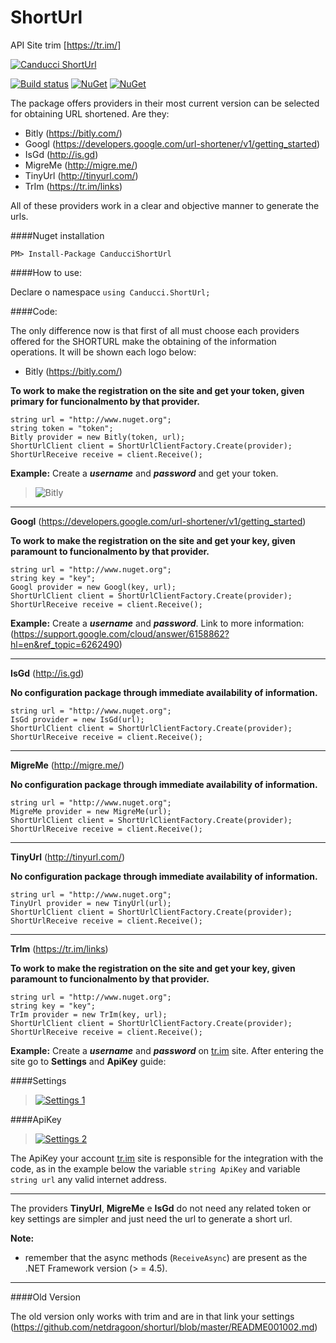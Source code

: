 # ShortUrl

API Site trim [https://tr.im/]

[![Canducci ShortUrl](http://i1194.photobucket.com/albums/aa377/netdragoon1/1449629657_Location%20HTTP_zpsec7muau0.png)](https://packagist.org/packages/canducci/zipcode)

[![Build status](https://ci.appveyor.com/api/projects/status/3q0thmhimm3tx6g5?svg=true)](https://ci.appveyor.com/project/netdragoon/shorturl)
[![NuGet](https://img.shields.io/nuget/dt/CanducciShortUrl.svg?style=plastic)](https://www.nuget.org/packages/CanducciShortUrl/)
[![NuGet](https://img.shields.io/nuget/v/CanducciShortUrl.svg?style=plastic)](https://www.nuget.org/packages/CanducciShortUrl/)

The package offers providers in their most current version can be selected for obtaining URL shortened. Are they:

- Bitly (https://bitly.com/)
- Googl (https://developers.google.com/url-shortener/v1/getting_started)
- IsGd (http://is.gd)
- MigreMe (http://migre.me/)
- TinyUrl (http://tinyurl.com/)
- TrIm (https://tr.im/links)

All of these providers work in a clear and objective manner to generate the urls.

####Nuget installation

```Csharp
PM> Install-Package CanducciShortUrl

```

####How to use:

Declare o namespace `using Canducci.ShortUrl;` 


####Code:

The only difference now is that first of all must choose each providers offered for the SHORTURL make the obtaining of the information operations. It will be shown each logo below:

- Bitly (https://bitly.com/)

__To work to make the registration on the site and get your token, given primary for funcionalmento by that provider.__

```Csharp
string url = "http://www.nuget.org";
string token = "token";
Bitly provider = new Bitly(token, url);
ShortUrlClient client = ShortUrlClientFactory.Create(provider);
ShortUrlReceive receive = client.Receive();

```
__Example:__ Create a ___username___ and ___password___ and get your token.

>![Bitly](http://i1308.photobucket.com/albums/s610/maryjanexique/bitly_zpssd3crt8q.png)

___

__Googl__ (https://developers.google.com/url-shortener/v1/getting_started)

__To work to make the registration on the site and get your key, given paramount to funcionalmento by that provider.__

```Csharp
string url = "http://www.nuget.org";
string key = "key";
Googl provider = new Googl(key, url);
ShortUrlClient client = ShortUrlClientFactory.Create(provider);
ShortUrlReceive receive = client.Receive();

```
__Example:__ Create a ___username___ and ___password___. Link to more information: (https://support.google.com/cloud/answer/6158862?hl=en&ref_topic=6262490)
___

__IsGd__ (http://is.gd)

__No configuration package through immediate availability of information.__

```Csharp
string url = "http://www.nuget.org";
IsGd provider = new IsGd(url);
ShortUrlClient client = ShortUrlClientFactory.Create(provider);
ShortUrlReceive receive = client.Receive();

```
___

__MigreMe__ (http://migre.me/)

__No configuration package through immediate availability of information.__

```Csharp
string url = "http://www.nuget.org";
MigreMe provider = new MigreMe(url);
ShortUrlClient client = ShortUrlClientFactory.Create(provider);
ShortUrlReceive receive = client.Receive();

```
___

__TinyUrl__ (http://tinyurl.com/)

__No configuration package through immediate availability of information.__

```Csharp
string url = "http://www.nuget.org";
TinyUrl provider = new TinyUrl(url);
ShortUrlClient client = ShortUrlClientFactory.Create(provider);
ShortUrlReceive receive = client.Receive();

```
___

__TrIm__ (https://tr.im/links)

__To work to make the registration on the site and get your key, given paramount to funcionalmento by that provider.__

```Csharp
string url = "http://www.nuget.org";
string key = "key";
TrIm provider = new TrIm(key, url);
ShortUrlClient client = ShortUrlClientFactory.Create(provider);
ShortUrlReceive receive = client.Receive();

```

__Example:__ Create a ___username___ and ___password___ on [tr.im](http://tr.im) site. After entering the site go to __Settings__ and __ApiKey__ guide:

####Settings

>[![Settings 1](http://i1194.photobucket.com/albums/aa377/netdragoon1/save1_zps3pixpshc.png)]()

####ApiKey
>[![Settings 2](http://i1194.photobucket.com/albums/aa377/netdragoon1/save2_zpszehapgew.png)]()

The ApiKey your account [tr.im](http://tr.im) site is responsible for the integration with the code, as in the example below the variable `string ApiKey` and variable `string url` any valid internet address.

___

The providers __TinyUrl__, __MigreMe__ e __IsGd__  do not need any related token or key settings are simpler and just need the url to generate a short url.

__Note:__

- remember that the async methods (`ReceiveAsync`) are present as the .NET Framework version (> = 4.5).

___

####Old Version

The old version only works with trim and are in that link your settings (https://github.com/netdragoon/shorturl/blob/master/README001002.md)